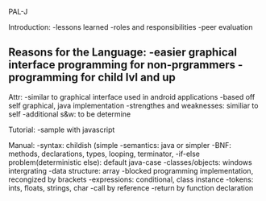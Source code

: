PAL-J

Introduction:
-lessons learned
-roles and responsibilities
-peer evaluation

Reasons for the Language:
-easier graphical interface programming for non-prgrammers
-programming for child lvl and up
-

Attr:
-similar to graphical interface used in android applications
-based off self graphical, java implementation
-strengthes and weaknesses: similiar to self
-additional s&w: to be determine

Tutorial:
-sample with javascript

Manual:
-syntax: childish (simple
-semantics: java or simpler
-BNF: methods, declarations, types, looping, terminator, 
-if-else problem(deterministic else): default java-case
-classes/objects: windows intergrating
-data structure: array
-blocked programming implementation, recongized by brackets
-expressions: conditional, class instance
-tokens: ints, floats, strings, char
-call by reference
-return by function declaration